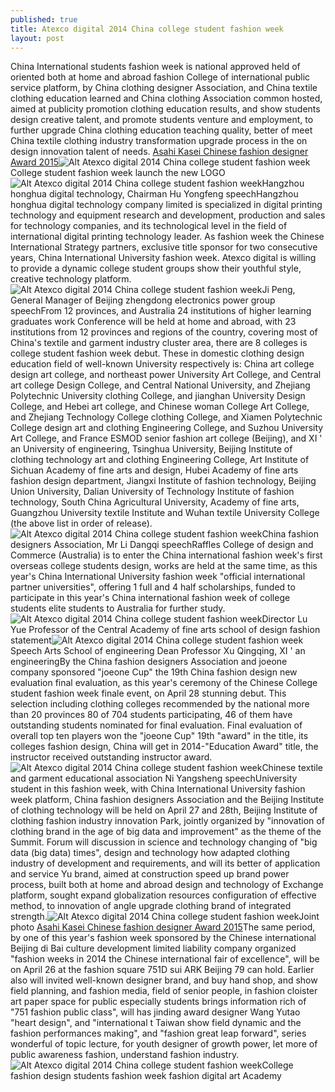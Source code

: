 ```yaml
---
published: true
title: Atexco digital 2014 China college student fashion week
layout: post
---
```

China International students fashion week is national approved held of oriented both at home and abroad fashion College of international public service platform, by China clothing designer Association, and China textile clothing education learned and China clothing Association common hosted, aimed at publicity promotion clothing education results, and show students design creative talent, and promote students venture and employment, to further upgrade China clothing education teaching quality, better of meet China textile clothing industry transformation upgrade process in the on design innovation talent of needs. [Asahi Kasei Chinese fashion designer Award 2015](http://www.jigcase.com/2015/11/16/asahi-kasei-chinese-fashion-designer-award-2015-16-autumn-winter-conference/)![Alt Atexco digital 2014 China college student fashion week](https://c1.staticflickr.com/1/614/22805469529_a15c46b456.jpg)College student fashion week launch the new LOGO![Alt Atexco digital 2014 China college student fashion week](https://c2.staticflickr.com/6/5701/22544923994_c390086cf2.jpg)Hangzhou honghua digital technology, Chairman Hu Yongfeng speechHangzhou honghua digital technology company limited is specialized in digital printing technology and equipment research and development, production and sales for technology companies, and its technological level in the field of international digital printing technology leader. As fashion week the Chinese International Strategy partners, exclusive title sponsor for two consecutive years, China International University fashion week. Atexco digital is willing to provide a dynamic college student groups show their youthful style, creative technology platform.![Alt Atexco digital 2014 China college student fashion week](https://c2.staticflickr.com/6/5700/22877643410_53e8479817.jpg)Ji Peng, General Manager of Beijing zhengdong electronics power group speechFrom 12 provinces, and Australia 24 institutions of higher learning graduates work Conference will be held at home and abroad, with 23 institutions from 12 provinces and regions of the country, covering most of China\'s textile and garment industry cluster area, there are 8 colleges is college student fashion week debut. These in domestic clothing design education field of well-known University respectively is: China art college design art college, and northeast power University Art College, and Central art college Design College, and Central National University, and Zhejiang Polytechnic University clothing College, and jianghan University Design College, and Hebei art college, and Chinese woman College Art College, and Zhejiang Technology College clothing College, and Xiamen Polytechnic College design art and clothing Engineering College, and Suzhou University Art College, and France ESMOD senior fashion art college (Beijing), and XI \' an University of engineering, Tsinghua University, Beijing Institute of clothing technology art and clothing Engineering College, Art Institute of Sichuan Academy of fine arts and design, Hubei Academy of fine arts fashion design department, Jiangxi Institute of fashion technology, Beijing Union University, Dalian University of Technology Institute of fashion technology, South China Agricultural University, Academy of fine arts, Guangzhou University textile Institute and Wuhan textile University College (the above list in order of release).![Alt Atexco digital 2014 China college student fashion week](https://c1.staticflickr.com/1/770/22779310567_2b0868bcb4.jpg)China fashion designers Association, Mr Li Dangqi speechRaffles College of design and Commerce (Australia) is to enter the China international fashion week\'s first overseas college students design, works are held at the same time, as this year\'s China International University fashion week \"official international partner universities\", offering 1 full and 4 half scholarships, funded to participate in this year\'s China international fashion week of college students elite students to Australia for further study.![Alt Atexco digital 2014 China college student fashion week](https://c1.staticflickr.com/1/592/22877660430_f51e06636f.jpg)Director Lu Yue Professor of the Central Academy of fine arts school of design fashion statement![Alt Atexco digital 2014 China college student fashion week](https://c2.staticflickr.com/6/5637/23173487045_fd554846ed.jpg)Speech Arts School of engineering Dean Professor Xu Qingqing, XI \' an engineeringBy the China fashion designers Association and joeone company sponsored \"joeone Cup\" the 19th China fashion design new evaluation final evaluation, as this year\'s ceremony of the Chinese College student fashion week finale event, on April 28 stunning debut. This selection including clothing colleges recommended by the national more than 20 provinces 80 of 704 students participating, 46 of them have outstanding students nominated for final evaluation. Final evaluation of overall top ten players won the \"joeone Cup\" 19th \"award\" in the title, its colleges fashion design, China will get in 2014-\"Education Award\" title, the instructor received outstanding instructor award.![Alt Atexco digital 2014 China college student fashion week](https://c1.staticflickr.com/1/737/22779336247_58dc969529.jpg)Chinese textile and garment educational association Ni Yangsheng speechUniversity student in this fashion week, with China International University fashion week platform, China fashion designers Association and the Beijing Institute of clothing technology will be held on April 27 and 28th, Beijing Institute of clothing fashion industry innovation Park, jointly organized by \"innovation of clothing brand in the age of big data and improvement\" as the theme of the Summit. Forum will discussion in science and technology changing of \"big data (big data) times\", design and technology how adapted clothing industry of development and requirements, and will its better of application and service Yu brand, aimed at construction speed up brand power process, built both at home and abroad design and technology of Exchange platform, sought expand globalization resources configuration of effective method, to innovation of angle upgrade clothing brand of integrated strength.![Alt Atexco digital 2014 China college student fashion week](https://c2.staticflickr.com/6/5831/22544973624_204a2555de.jpg)Joint photo [Asahi Kasei Chinese fashion designer Award 2015](http://www.jigcase.com/2015/11/16/asahi-kasei-chinese-fashion-designer-award-2015-16-autumn-winter-conference/)The same period, by one of this year\'s fashion week sponsored by the Chinese international Beijing di Bai culture development limited liability company organized \"fashion weeks in 2014 the Chinese international fair of excellence\", will be on April 26 at the fashion square 751D sui ARK Beijing 79 can hold. Earlier also will invited well-known designer brand, and buy hand shop, and show field planning, and fashion media, field of senior people, in fashion cloister art paper space for public especially students brings information rich of \"751 fashion public class\", will has jinding award designer Wang Yutao \"heart design\", and \"international t Taiwan show field dynamic and the fashion performances making\", and \"fashion great leap forward\", series wonderful of topic lecture, for youth designer of growth power, let more of public awareness fashion, understand fashion industry.![Alt Atexco digital 2014 China college student fashion week](https://c2.staticflickr.com/6/5642/22546455113_4e8620d232_z.jpg)College fashion design students fashion week fashion digital art Academy